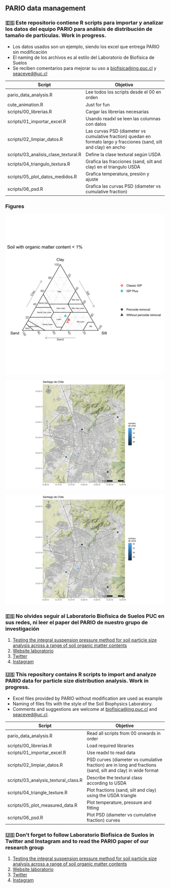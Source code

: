 ## PARIO data management

### :es: Este repositorio contiene R scripts para importar y analizar los datos del equipo PARIO para análisis de distribución de tamaño de partículas. Work in progress. 

* Los datos usados son un ejemplo, siendo los excel que entrega PARIO sin modificación
* El naming de los archivos es al estilo del Laboratorio de Biofísica de Suelos
* Se reciben comentarios para mejorar su uso a biofisica@ing.puc.cl y seaceved@uc.cl

| Script | Objetivo |
| ------------- | ------------- |
| pario_data_analysis.R  | Lee todos los scripts desde el 00 en orden |
| cute_animation.R  | Just for fun |
| scripts/00_librerias.R  | Cargar las librerias necesarias  |
| scripts/01_importar_excel.R  | Usando readxl se leen las columnas con datos  |
| scripts/02_limpiar_datos.R  | Las curvas PSD (diameter vs cumulative fraction) quedan en formato largo y fracciones (sand, silt and clay) en ancho  |
| scripts/03_analisis_clase_textural.R  | Define la clase textural según USDA  |
| scripts/04_triangulo_textura.R  | Grafica las fracciones (sand, silt and clay) en el triangulo USDA  |
| scripts/05_plot_datos_medidos.R  | Grafica temperatura, presión y ajuste  |
| scripts/06_psd.R  | Grafica las curvas PSD (diameter vs cumulative fraction)  |

### Figures

![textural_triangle](https://github.com/Saryace/pario_datamanagement/blob/master/figures/textural_triangle.png?raw=true)

![urban_map](https://github.com/Saryace/mapa_urbano/blob/main/mapas/mapa_urbano.jpeg?raw=true)

![urban_map](https://github.com/Saryace/mapa_urbano/blob/main/mapas/mapa_urbano.jpeg?raw=true)

### :es: No olvides seguir al Laboratorio Biofisica de Suelos PUC en sus redes, ni leer el paper del PARIO de nuestro grupo de investigación

1. [Testing the integral suspension pressure method for soil particle size analysis across a range of soil organic matter contents](https://doi.org/10.31545/intagr/144387)
2. [Website laboratorio](https://biofisica.ing.puc.cl)
3. [Twitter](https://twitter.com/soilbiophysics1)
4. [Instagram](https://www.instagram.com/soilbiophysicslab)

### :us: This repository contains R scripts to import and analyze PARIO data for particle size distribution analysis. Work in progress.

* Excel files provided by PARIO without modification are used as example
* Naming of files fits with the style of the Soil Biophysics Laboratory.
* Comments and suggestions are welcome at biofisica@ing.puc.cl and seaceved@uc.cl.

| Script | Objetive |
| ------------- | ------------- |
| pario_data_analysis.R  | Read all scripts from 00 onwards in order |
| scripts/00_librerias.R  | Load required libraries  |
| scripts/01_importar_excel.R  | Use readxl to read data  |
| scripts/02_limpiar_datos.R  | PSD curves (diameter vs cumulative fraction) are in long and fractions (sand, silt and clay) in wide format  |
| scripts/03_analysis_textural_class.R | Describe the textural class according to USDA |
| scripts/04_triangle_texture.R | Plot fractions (sand, silt and clay) using the USDA triangle |
| scripts/05_plot_measured_data.R | Plot temperature, pressure and fitting |
| scripts/06_psd.R | Plot PSD (diameter vs cumulative fraction) curves |

### :us: Don't forget to follow Laboratorio Biofisica de Suelos in Twitter and Instagram and to read the PARIO paper of our research group

1. [Testing the integral suspension pressure method for soil particle size analysis across a range of soil organic matter contents](https://doi.org/10.31545/intagr/144387)
2. [Website laboratorio](https://biofisica.ing.puc.cl)
3. [Twitter](https://twitter.com/soilbiophysics1)
4. [Instagram](https://www.instagram.com/soilbiophysicslab)

